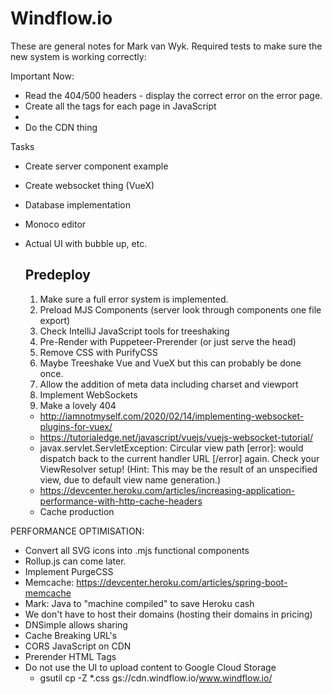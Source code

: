 # Windflow.io
These are general notes for Mark van Wyk. Required tests to make sure the new system is working correctly:

Important Now:
 * Read the 404/500 headers - display the correct error on the error page.
 * Create all the tags for each page in JavaScript
 * 
 * Do the CDN thing

Tasks
 * Create server component example
 * Create websocket thing (VueX)
 * Database implementation
 * Monoco editor
 * Actual UI with bubble up, etc.


   ## Predeploy
   1. Make sure a full error system is implemented.
   2. Preload MJS Components (server look through components one file export)
   3. Check IntelliJ JavaScript tools for treeshaking
   4. Pre-Render with Puppeteer-Prerender (or just serve the head)
   5. Remove CSS with PurifyCSS
   6. Maybe Treeshake Vue and VueX but this can probably be done once.
   7. Allow the addition of meta data including charset and viewport
   8. Implement WebSockets
   9. Make a lovely 404

   * http://iamnotmyself.com/2020/02/14/implementing-websocket-plugins-for-vuex/
   * https://tutorialedge.net/javascript/vuejs/vuejs-websocket-tutorial/
   * javax.servlet.ServletException: Circular view path [error]: would dispatch back to the current handler URL [/error] again. Check your ViewResolver setup! (Hint: This may be the result of an unspecified view, due to default view name generation.)
   * https://devcenter.heroku.com/articles/increasing-application-performance-with-http-cache-headers
   * Cache production

PERFORMANCE OPTIMISATION:
   * Convert all SVG icons into .mjs functional components
   * Rollup.js can come later.
   * Implement PurgeCSS
   * Memcache: https://devcenter.heroku.com/articles/spring-boot-memcache
   * Mark: Java to "machine compiled" to save Heroku cash
   * We don't have to host their domains (hosting their domains in pricing)
   * DNSimple allows sharing
   * Cache Breaking URL's
   * CORS JavaScript on CDN
   * Prerender HTML Tags
   * Do not use the UI to upload content to Google Cloud Storage
     - gsutil cp -Z *.css gs://cdn.windflow.io/www.windflow.io/
  
